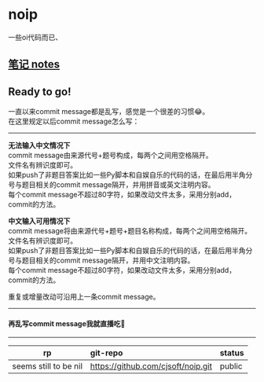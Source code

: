 # noip  
一些oi代码而已、  

## [笔记 notes](OI-related/notes/summary.md)  
## Ready to go!  
  
一直以来commit message都是乱写，感觉是一个很差的习惯:joy:。  
在这里规定以后commit message怎么写：  
***
**无法输入中文情况下**  
commit message由来源代号+题号构成，每两个之间用空格隔开。  
文件名有辨识度即可。  
如果push了非题目答案比如一些Py脚本和自娱自乐的代码的话，在最后用半角分号与题目相关的commit message隔开，并用拼音或英文注明内容。  
每个commit message不超过80字符，如果改动文件太多，采用分别add，commit的方法。  


**中文输入可用情况下**  
commit message将由来源代号+题号+题目名称构成，每两个之间用空格隔开。  
文件名有辨识度即可。  
如果push了非题目答案比如一些Py脚本和自娱自乐的代码的话，在最后用半角分号与题目相关的commit message隔开，并用中文注明内容。  
每个commit message不超过80字符，如果改动文件太多，采用分别add，commit的方法。  

重复或增量改动可沿用上一条commit message。  

***
#### 再乱写commit message我就直播吃:poop:  
***
| rp |             git-repo             |status |  
|:--:|:---------------------------------|:------|  
|seems still to be nil |https://github.com/cjsoft/noip.git|public|  

